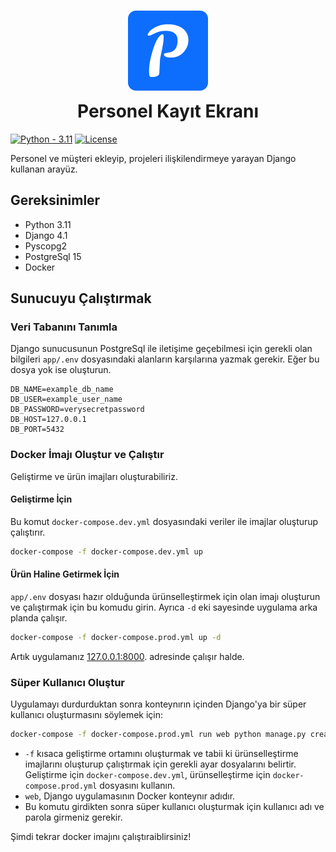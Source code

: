 <h1 style="text-align: center; display: flex; flex-direction: column; align-items: center; row-gap: 16px;">
    <img src="app/log_screen/static/favicon_io/android-chrome-512x512.png" width="128">
    <span>Personel Kayıt Ekranı</span>
</h1>

[![Python - 3.11](https://img.shields.io/badge/Python-3.11-2ea44f)](https://www.python.org/downloads/)
[![License](https://img.shields.io/badge/License-MIT-blue)](https://github.com/nazimcanislam/employee-log-screen/blob/main/LICENSE)

Personel ve müşteri ekleyip, projeleri ilişkilendirmeye yarayan Django kullanan arayüz.

## Gereksinimler

- Python 3.11
- Django 4.1
- Pyscopg2
- PostgreSql 15
- Docker

## Sunucuyu Çalıştırmak

### Veri Tabanını Tanımla

Django sunucusunun PostgreSql ile iletişime geçebilmesi için gerekli olan bilgileri `app/.env` dosyasındaki alanların karşılarına yazmak gerekir. Eğer bu dosya yok ise oluşturun.

```
DB_NAME=example_db_name
DB_USER=example_user_name
DB_PASSWORD=verysecretpassword
DB_HOST=127.0.0.1
DB_PORT=5432
```

### Docker İmajı Oluştur ve Çalıştır

Geliştirme ve ürün imajları oluşturabiliriz.

#### Geliştirme İçin

Bu komut `docker-compose.dev.yml` dosyasındaki veriler ile imajlar oluşturup çalıştırır.

```bash
docker-compose -f docker-compose.dev.yml up
```

#### Ürün Haline Getirmek İçin

`app/.env` dosyası hazır olduğunda ürünselleştirmek için olan imajı oluşturun ve çalıştırmak için bu komudu girin. Ayrıca `-d` eki sayesinde uygulama arka planda çalışır.

```bash
docker-compose -f docker-compose.prod.yml up -d
```

Artık uygulamanız <a href="http://127.0.0.1:8000">127.0.0.1:8000</a>. adresinde çalışır halde.

<h3>Süper Kullanıcı Oluştur</h3>

Uygulamayı durdurduktan sonra konteynırın içinden Django'ya bir süper kullanıcı oluşturmasını söylemek için:

```bash
docker-compose -f docker-compose.prod.yml run web python manage.py createsuperuser
````


- `-f` kısaca geliştirme ortamını oluşturmak ve tabii ki ürünselleştirme imajlarını oluşturup çalıştırmak için gerekli ayar dosyalarını belirtir. Geliştirme için `docker-compose.dev.yml`, ürünselleştirme için `docker-compose.prod.yml` dosyasını kullanın.
- `web`, Django uygulamasının Docker konteynır adıdır.
- Bu komutu girdikten sonra süper kullanıcı oluşturmak için kullanıcı adı ve parola girmeniz gerekir.

Şimdi tekrar docker imajını çalıştıraiblirsiniz!

